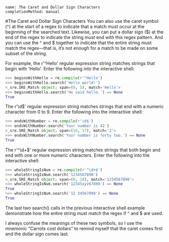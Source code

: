 ```ngMeta
name: The Caret and Dollar Sign Characters
completionMethod: manual
```
#The Caret and Dollar Sign Characters
You can also use the caret symbol (^) at the start of a regex to indicate that a match must occur at the beginning of the searched text. Likewise, you can put a dollar sign ($) at the end of the regex to indicate the string must end with this regex pattern. And you can use the ^ and $ together to indicate that the entire string must match the regex—that is, it’s not enough for a match to be made on some subset of the string.

For example, the r'^Hello' regular expression string matches strings that begin with 'Hello'. Enter the following into the interactive shell:

```python
>>> beginsWithHello = re.compile(r'^Hello')
>>> beginsWithHello.search('Hello world!')
<_sre.SRE_Match object; span=(0, 5), match='Hello'>
>>> beginsWithHello.search('He said hello.') == None
True
```
The r'\d$' regular expression string matches strings that end with a numeric character from 0 to 9. Enter the following into the interactive shell:

```python
>>> endsWithNumber = re.compile(r'\d$')
>>> endsWithNumber.search('Your number is 42')
<_sre.SRE_Match object; span=(16, 17), match='2'>
>>> endsWithNumber.search('Your number is forty two.') == None
True
```
The r'^\d+$' regular expression string matches strings that both begin and end with one or more numeric characters. Enter the following into the interactive shell:

```python
>>> wholeStringIsNum = re.compile(r'^\d+$')
>>> wholeStringIsNum.search('1234567890')
<_sre.SRE_Match object; span=(0, 10), match='1234567890'>
>>> wholeStringIsNum.search('12345xyz67890') == None
True
>>> wholeStringIsNum.search('12 34567890') == None
True
```
The last two search() calls in the previous interactive shell example demonstrate how the entire string must match the regex if ^ and $ are used.

I always confuse the meanings of these two symbols, so I use the mnemonic “Carrots cost dollars” to remind myself that the caret comes first and the dollar sign comes last.

